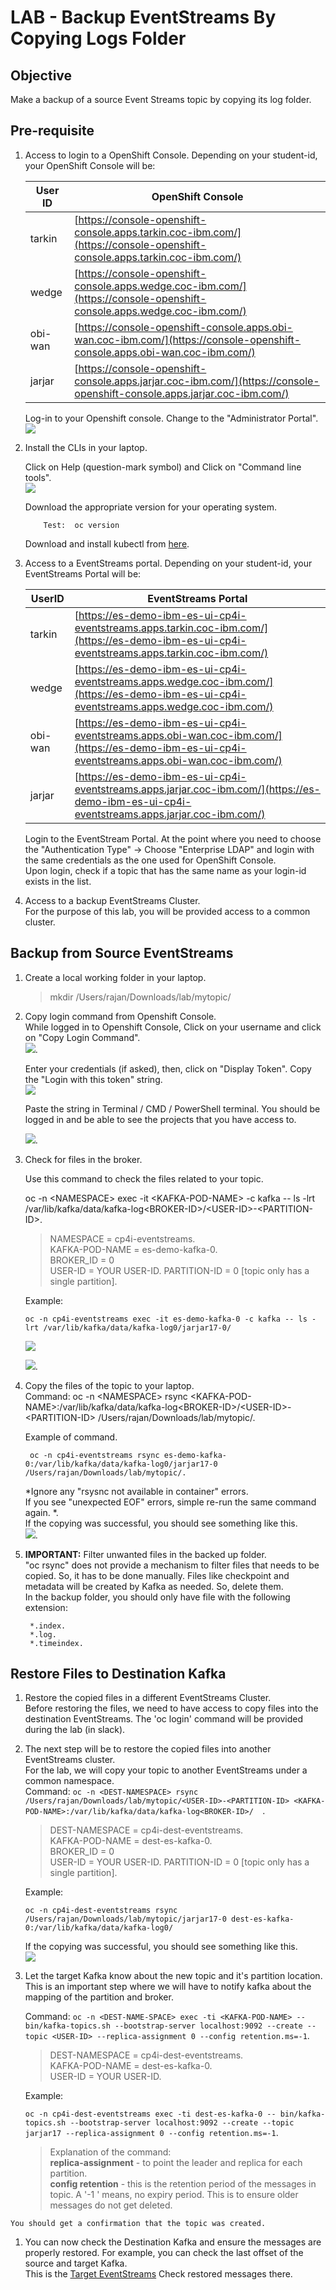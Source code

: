 # LAB - Backup EventStreams By Copying Logs Folder

## Objective
Make a backup of a source Event Streams topic by copying its log folder.  


## Pre-requisite

1. Access to login to a OpenShift Console. Depending on your student-id, your OpenShift Console will be:


	| User ID  | OpenShift Console  |
	|---|---|
	| tarkin  | [https://console-openshift-console.apps.tarkin.coc-ibm.com/](https://console-openshift-console.apps.tarkin.coc-ibm.com/)  |
	|  wedge | [https://console-openshift-console.apps.wedge.coc-ibm.com/](https://console-openshift-console.apps.wedge.coc-ibm.com/)  |
	|  obi-wan |  [https://console-openshift-console.apps.obi-wan.coc-ibm.com/](https://console-openshift-console.apps.obi-wan.coc-ibm.com/) |
	|  jarjar |  [https://console-openshift-console.apps.jarjar.coc-ibm.com/](https://console-openshift-console.apps.jarjar.coc-ibm.com/) |.  
	
	
	Log-in to your Openshift console.  Change to the "Administrator Portal".   
	![](images/50.jpg)
  
2. Install the CLIs in your laptop.

   Click on Help (question-mark symbol) and Click on "Command line tools".   
   ![](images/49.jpg)
   
   Download the appropriate version for your operating system.    
   
		   Test:  oc version
   
   Download and install kubectl from [here](https://kubernetes.io/docs/tasks/tools/).   
   

1. Access to a EventStreams portal. Depending on your student-id, your EventStreams Portal will be:

	| UserID  |  EventStreams Portal |
	|---|---|
	|  tarkin | [https://es-demo-ibm-es-ui-cp4i-eventstreams.apps.tarkin.coc-ibm.com/](https://es-demo-ibm-es-ui-cp4i-eventstreams.apps.tarkin.coc-ibm.com/)  |
	| wedge  |  [https://es-demo-ibm-es-ui-cp4i-eventstreams.apps.wedge.coc-ibm.com/](https://es-demo-ibm-es-ui-cp4i-eventstreams.apps.wedge.coc-ibm.com/) |
	| obi-wan  | [https://es-demo-ibm-es-ui-cp4i-eventstreams.apps.obi-wan.coc-ibm.com/](https://es-demo-ibm-es-ui-cp4i-eventstreams.apps.obi-wan.coc-ibm.com/)  |
	| jarjar  |  [https://es-demo-ibm-es-ui-cp4i-eventstreams.apps.jarjar.coc-ibm.com/](https://es-demo-ibm-es-ui-cp4i-eventstreams.apps.jarjar.coc-ibm.com/) |

	Login to the EventStream Portal. At the point where you need to choose the "Authentication Type" -> Choose "Enterprise LDAP" and login with the same credentials as the one used for OpenShift Console.   
	Upon login, check if a topic that has the same name as your login-id exists in the list.   

3. Access to a backup EventStreams Cluster.   
   For the purpose of this lab, you will be provided access to a common cluster.  
   


## Backup from Source EventStreams

1. Create a local working folder in your laptop.   
	> mkdir /Users/rajan/Downloads/lab/mytopic/  

1. Copy login command from Openshift Console.    
   While logged in to Openshift Console, Click on your username and click on "Copy Login Command".   
   ![](images/51.jpg).  
   
   Enter your credentials (if asked), then, click on "Display Token".  Copy the "Login with this token" string.   
   ![](images/52.jpg)    
   
	Paste the string in Terminal / CMD / PowerShell terminal. You should be logged in and be able to see the projects that you have access to.   
	
	![](images/53.jpg).  
	
1. 	Check for files in the broker.

	Use this command to check the files related to your topic.     

	oc -n \<NAMESPACE> exec -it \<KAFKA-POD-NAME> -c kafka -- ls -lrt /var/lib/kafka/data/kafka-log\<BROKER-ID>/\<USER-ID>-\<PARTITION-ID>.   
	> NAMESPACE = cp4i-eventstreams.  
	> KAFKA-POD-NAME = es-demo-kafka-0.  
	> BROKER_ID = 0   
	> USER-ID = YOUR USER-ID.
	> PARTITION-ID = 0 [topic only has a single partition].   
	
	Example:   
	
		oc -n cp4i-eventstreams exec -it es-demo-kafka-0 -c kafka -- ls -lrt /var/lib/kafka/data/kafka-log0/jarjar17-0/
	
	![](images/54.jpg)
	
	![](images/55.jpg).  

1. Copy the files of the topic to your laptop.   
	Command: oc -n \<NAMESPACE> rsync \<KAFKA-POD-NAME>:/var/lib/kafka/data/kafka-log\<BROKER-ID>/\<USER-ID>-\<PARTITION-ID> /Users/rajan/Downloads/lab/mytopic/.
	
	Example of command.   
	
		oc -n cp4i-eventstreams rsync es-demo-kafka-0:/var/lib/kafka/data/kafka-log0/jarjar17-0 /Users/rajan/Downloads/lab/mytopic/.

	*Ignore any "rsysnc not available in container" errors.   
	If you see "unexpected EOF" errors, simple re-run the same command again.   *.  
	If the copying was successful, you should see something like this.   
	![](images/56.jpg).  
	
1. **IMPORTANT:**	Filter unwanted files in the backed up folder.   
	"oc rsync" does not provide a mechanism to filter files that needs to be copied. So, it has to be done manually. Files like checkpoint and metadata will be created by Kafka as needed. So, delete them.    
	In the backup folder,  you should only have file with the following extension:   
	
		*.index.  
		*.log.  
		*.timeindex.   
		   
	
## Restore Files to Destination Kafka
	
1. 	Restore the copied files in a different EventStreams Cluster.   
	Before restoring the files, we need to have access to copy files into the destination EventStreams. The 'oc login' command will be provided during the lab (in slack).  
	
	
1. 	The next step will be to restore the copied files into another EventStreams cluster.    
	For the lab, we will copy your topic to another EventStreams under a common namespace.     
	Command:
`oc -n <DEST-NAMESPACE> rsync /Users/rajan/Downloads/lab/mytopic/<USER-ID>-<PARTITION-ID> <KAFKA-POD-NAME>:/var/lib/kafka/data/kafka-log<BROKER-ID>/  `.  

	> DEST-NAMESPACE = cp4i-dest-eventstreams.  
	> KAFKA-POD-NAME = dest-es-kafka-0.  
	> BROKER_ID = 0   
	> USER-ID = YOUR USER-ID.
	> PARTITION-ID = 0 [topic only has a single partition].   
	
	Example:   

	`oc -n cp4i-dest-eventstreams rsync /Users/rajan/Downloads/lab/mytopic/jarjar17-0 dest-es-kafka-0:/var/lib/kafka/data/kafka-log0/`

	If the copying was successful, you should see something like this.  
	![](images/57.jpg)
		
2. Let the target Kafka know about the new topic and it's partition location. This is an important step where we will have to notify kafka about the mapping of the partition and broker.   

	Command:
	`oc -n <DEST-NAME-SPACE> exec -ti <KAFKA-POD-NAME> -- bin/kafka-topics.sh --bootstrap-server localhost:9092 --create --topic <USER-ID> --replica-assignment 0 --config retention.ms=-1`.   
	
	> DEST-NAMESPACE = cp4i-dest-eventstreams.  
	> KAFKA-POD-NAME = dest-es-kafka-0.  
	> USER-ID = YOUR USER-ID.

	Example:   
	
	`oc -n cp4i-dest-eventstreams exec -ti dest-es-kafka-0 -- bin/kafka-topics.sh --bootstrap-server localhost:9092 --create --topic jarjar17 --replica-assignment 0 --config retention.ms=-1`.   
	
	> 	Explanation of the command:   
	> 	**replica-assignment** - to point the leader and replica for each partition.    
	> **config retention** - this is the retention period of the messages in topic. A '-1 ' means, no expiry period. This is to ensure older messages do not get deleted.   
> 

	You should get a confirmation that the topic was created.   
	
1. You can now check the Destination Kafka and ensure the messages are properly restored. For example, you can check the last offset of the source and target Kafka.  
This is the [Target EventStreams](https://dest-es-ibm-es-ui-cp4i-dest-eventstreams.apps.jarjar.coc-ibm.com/topics)
Check restored messages there.   






